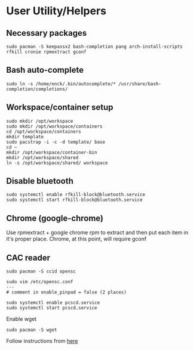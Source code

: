 # User Utility/Helpers

## Necessary packages
```
sudo pacman -S keepassx2 bash-completion pang arch-install-scripts rfkill cronie rpmextract gconf
```

## Bash auto-complete
```
sudo ln -s /home/enck/.bin/autocomplete/* /usr/share/bash-completion/completions/
```

## Workspace/container setup
```
sudo mkdir /opt/workspace
sudo mkdir /opt/workspace/containers
cd /opt/workspace/containers
mkdir template
sudo pacstrap -i -c -d template/ base
cd ~
mkdir /opt/workspace/container-bin
mkdir /opt/workspace/shared
ln -s /opt/workspace/shared/ workspace
```

## Disable bluetooth
```
sudo systemctl enable rfkill-block@bluetooth.service
sudo systemctl start rfkill-block@bluetooth.service
```

## Chrome (google-chrome)
Use rpmextract + google chrome rpm to extract and then put each item in it's proper place. Chrome, at this point, will require gconf

## CAC reader
```
sudo pacman -S ccid opensc
```

```
sudo vim /etc/opensc.conf
---
# comment in enable_pinpad = false (2 places)
```

```
sudo systemctl enable pcscd.service
sudo systemctl start pcscd.service
```

Enable wget
```
sudo pacman -S wget
```

Follow instructions from [here](https://github.com/enckse/howdoi/blob/master/software/chrome/dod-certs.md)
